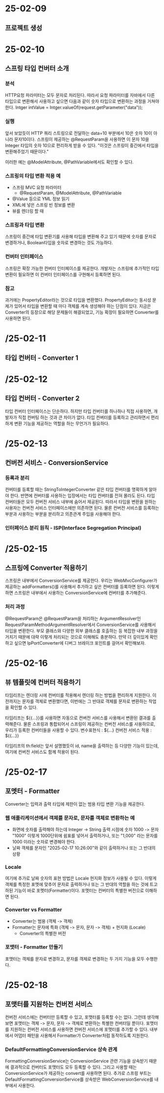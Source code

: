 # 25-02-09
## 프로젝트 생성

# 25-02-10
## 스프링 타입 컨버터 소개

### 분석
HTTP요청 파라미터는 모두 문자로 처리된다. 따라서 요청 파라미터를 자바에서 다른 타입으로 변환해서 사용하고 싶으면 
다음과 같이 숫자 타입으로 변환하는 과정을 거쳐야 한다.
Intger intValue = Intger.valueOf(request.getParameter("data"));

### 실행
앞서 보았듯이 HTTP 쿼리 스트링으로 전달하는 data=10 부분에서 10은 숫자 10이 아니라 문자10이다.
스프링이 제공하는 @RequestParam을 사용하면 이 문자 10을 Integer 타입의 숫자 10으로 편리하게 받을 수 있다.
"이것은 스프링이 중간에서 타입을 변환해주었기 때문이다."

이러한 예는 @ModelAttribute, @PathVariable에서도 확인할 수 있다.

### 스프링의 타입 변환 적용 예
- 스프링 MVC 요청 파라미터
  - @RequestParam, @ModelAttribute, @PathVariable
- @Value 등으로 YML 정보 읽기
- XML에 넣은 스프링 빈 정보를 변환
- 뷰를 렌더링 할 때

### 스프링과 타입 변환
스프링이 중간에 타입 변환기를 사용해 타입을 변환해 주고 있기 때문에 숫자를 문자로 변경하거나, Boolean타입을 숫자로 변경하는 것도 가능하다.

### 컨버터 인터페이스
스프링은 확장 가능한 컨버터 인터페이스를 제공한다.
개발자는 스프링에 추가적인 타입 변환이 필요하면 이 컨버터 인터페이스를 구현해서 등록하면 된다.

### 참고
과거에는 PropertyEditor라는 것으로 타입을 변환했다. 
PropertyEditor는 동시성 문제가 있어서 타입을 변환할 때 마다 객체를 계속 생성해야 하는 단점이 있다.
지금은 Converter의 등장으로 해당 문제들이 해결되었고, 기능 확장이 필요하면 Converter를 사용하면 된다.

# /25-02-11
## 타입 컨버터 - Converter 1

# /25-02-12
## 타입 컨버터 - Converter 2
타입 컨버터 인터페이스는 단순하다.
하지만 타입 컨버터를 하나하나 직접 사용하면, 개발자가 직접 컨버팅 하는 것과 큰 차이가 없다.
타입 컨버터를 등록하고 관리하면서 편리하게 변환 기능을 제공하는 역할을 하는 무언가가 필요하다.

# /25-02-13
## 컨버전 서비스 - ConversionService

### 등록과 분리
컨버터를 등록할 때는 StringToIntegerConverter 같은 타입 컨버터를 명확하게 알아야 한다. 
반면에 컨버터를 사용하는 입장에서는 타입 컨버터를 전혀 몰라도 된다. 타입 컨버터들은 모두 컨버전 서비스 내부에 숨어서 제공된다.
따라서 타입을 변환을 원하는 사용자는 컨버전 서비스 인터페이스에만 의존하면 된다.
물론 컨버전 서비스를 등록하는 부분과 사용하는 부분을 분리하고 의존관계 주입을 사용해야 한다.

### 인터페이스 분리 원칙 - ISP(Interface Segregation Principal)

# /25-02-15
## 스프링에 Converter 적용하기
스프링은 내부에서 ConversionService를 제공한다. 우리는 WebMvcConfigurer가 제공하는 addFormatters()를 사용해서 추가하고 싶은 컨버터를 등록하면 된다.
이렇게 하면 스프링은 내부에서 사용하는 ConversionService에 컨버터를 추가해준다.

### 처리 과정
@RequestParam은 @RequestParam을 처리하는 ArgumentResolver인 RequestParamMethodArgumentResolver에서 ConversionService를 사용해서 타입을 변환한다.
부모 클래스와 다양한 외부 클래스를 호출하는 등 복잡한 내부 과정을 거치기 때문에 대략 이렇게 처리되는 것으로 이해해도 충분하다.
만약 더 깊이있게 확인하고 싶으면 IpPortConverter에 디버그 브레이크 포인트를 걸어서 확인해보자.

# /25-02-16
## 뷰 템플릿에 컨버터 적용하기
타임리프는 렌더링 시에 컨버터를 적용해서 렌더링 하는 방법을 편리하게 지원한다.
이전까지는 문자를 객체로 변환했다면, 이번에는 그 반대로 객체를 문자로 변환하는 작업을 확인할 수 있다.

타임리프는 ${{...}}를 사용하면 자동으로 컨버전 서비스를 사용해서 변환된 결과를 출력해준다.
물론 스프링과 통합되어서 스프링이 제공하는 컨버전 서비스를 사용하므로, 우리가 등록한 컨버터들을 사용할 수 있다.
변수표현식 : ${...}
컨버전 서비스 적용 : ${{...}}

타임리프의 th:field는 앞서 설명했듯이 id, name을 출력하는 등 다양한 기능이 있는데, 여기에 컨버전 서비스도 함께 적용이 된다.

# /25-02-17
## 포멧터 - Formatter
Converter는 입력과 출력 타입에 제한이 없는 범용 타입 변환 기능을 제공한다.

### 웹 애플리케이션에서 객체를 문자로, 문자를 객체로 변환하는 예
- 화면에 숫자를 출력해야 하는데 Integer -> String 출력 시점에 숫자 1000 -> 문자 "1000" 이렇게 1000단위에 쉼표를 넣어서 출력하거나, 또는 "1,000" 라는 문자를 1000 이라는 숫자로 변경해야 한다.
- 날짜 객체를 문자인 "2025-02-17 10:26:00"와 같이 출력하거나 또는 그 반대의 상황

### Locale
여기에 추가로 날짜 숫자의 표현 방법은 Locale 현지화 정보가 사용될 수 있다.
이렇게 객체를 특정한 포멧에 맞추어 문자로 출력하거나 또는 그 반대의 역할을 하는 것에 트고하된 기능이 바로 포멧터(Formatter)이다.
포맷터는 컨버터의 특별한 버전으로 이해하면 된다.

### Converter vs Formatter
- Converter는 범용 (객체 -> 객체)
- Formatter는 문자에 특화 (객체 -> 문자, 문자 -> 객체) + 현지화 (Locale)
  - Converter의 특별한 버전
 
### 포맷터 - Formatter 만들기
포맷터는 객체를 문자로 변경하고, 문자를 객체로 변경하는 두 가지 기능을 모두 수행한다.

# /25-02-18
## 포맷터를 지원하는 컨버전 서비스
컨버전 서비스에는 컨버터만 등록할 수 있고, 포맷터를 등록할 수는 없다.
그런데 생각해보면 포맷터는 객체 -> 문자, 문자 -> 객체로 변환하는 특별한 컨버터일 뿐이다.
포맷터를 지원하는 컨버전 서비스를 사용하면 컨버전 서비스에 포맷터를 추가할 수 있다.
내부에서 어댑터 패턴을 사용해서 Formatter가 Converter처럼 동작하도록 지원한다.

### DefaultFormattingConversionService 상속 관계
FormattingConversionService는 ConversionService 관련 기능을 상속받기 때문에 결과적으로 컨버터도 포맷터도 모두 등록할 수 있다.
그리고 사용할 때는 ConversionService가 제공하는 convert를 사용하면 된다.
추가로 스프링 부트는 DefaultFormattingConversionService를 상속받은 WebConversionService를 내부에서 사용한다.
